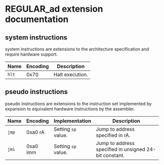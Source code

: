 
# REGULAR_ad extension documentation

## system instructions

system instructions are extensions to the architecture specification and require hardware support.

| Name  | Encoding | Description     |
|-------|----------|-----------------|
| `hlt` | 0x70     | Halt execution. |

## pseudo instructions

pseudo instructions are extensions to the instruction set implemented by expansion to equivalent hardware instructions by the assembler.

| Name  | Encoding | Implementation      | Description                                            |
|-------|----------|---------------------|--------------------------------------------------------|
| `jmp` | 0xa0 rA  | Setting `sp` value. | Jump to address specified in rA.                       |
| `jmi` | 0xa0 imm | Setting `sp` value. | Jump to address specified in unsigned 24-bit constant. |
